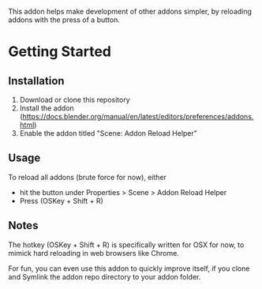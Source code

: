 This addon helps make development of other addons simpler, by reloading addons with the press of a button. 

# Getting Started #

## Installation ##
1. Download or clone this repository
2. Install the addon (https://docs.blender.org/manual/en/latest/editors/preferences/addons.html)
3. Enable the addon titled "Scene: Addon Reload Helper"

## Usage ##
To reload all addons (brute force for now), either 
* hit the button under Properties > Scene > Addon Reload Helper
* Press (OSKey + Shift + R)

## Notes ##

The hotkey (OSKey + Shift + R) is specifically written for OSX for now, to mimick hard reloading in web browsers like Chrome.

For fun, you can even use this addon to quickly improve itself, if you clone and Symlink the addon repo directory to your addon folder.
